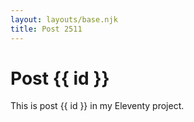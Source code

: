 ```yaml
---
layout: layouts/base.njk
title: Post 2511
---
```


# Post {{ id }}

This is post {{ id }} in my Eleventy project.
